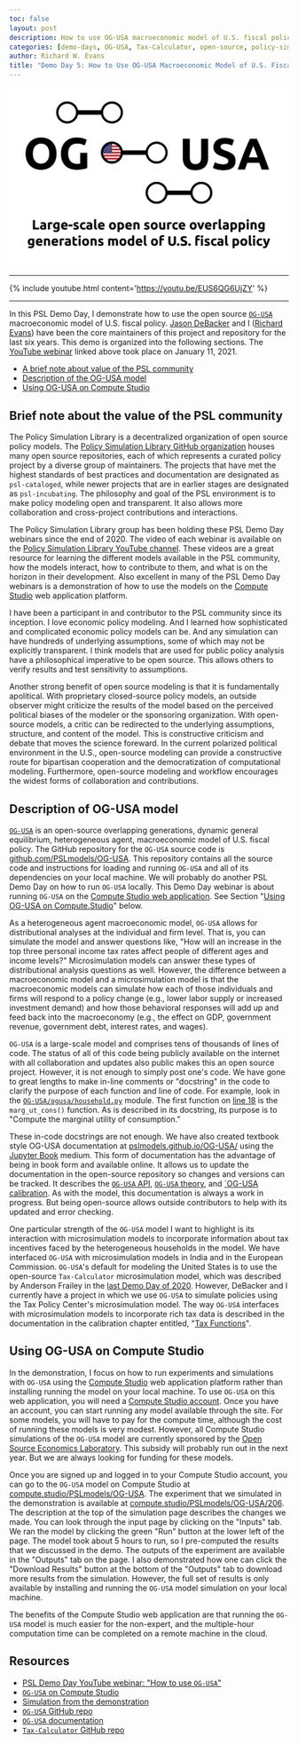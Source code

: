 ```yaml
---
toc: false
layout: post
description: How to use OG-USA macroeconomic model of U.S. fiscal policy
categories: [demo-days, OG-USA, Tax-Calculator, open-source, policy-simulation-library, compute-studio]
author: Richard W. Evans
title: "Demo Day 5: How to Use OG-USA Macroeconomic Model of U.S. Fiscal Policy"
---
```


![](../images/OG-USA_logo_long.png)

------

{% include youtube.html content='https://youtu.be/EUS6QG6UjZY' %}

------

In this PSL Demo Day, I demonstrate how to use the open source [`OG-USA`](https://github.com/PSLmodels/OG-USA) macroeconomic model of U.S. fiscal policy. [Jason DeBacker](https://www.jasondebacker.com/) and I ([Richard Evans](https://sites.google.com/site/rickecon/)) have been the core maintainers of this project and repository for the last six years. This demo is organized into the following sections. The [YouTube webinar](https://youtu.be/EUS6QG6UjZY) linked above took place on January 11, 2021.

* [A brief note about value of the PSL community](#brief-note-about-the-value-of-the-PSL-community)
* [Description of the OG-USA model](#description-of-og-usa-model)
* [Using OG-USA on Compute Studio](#using-og-usa-on-compute-studio)

## Brief note about the value of the PSL community

The Policy Simulation Library is a decentralized organization of open source policy models. The [Policy Simulation Library GitHub organization](https://github.com/PSLmodels) houses many open source repositories, each of which represents a curated policy project by a diverse group of maintainers. The projects that have met the highest standards of best practices and documentation are designated as `psl-cataloged`, while newer projects that are in earlier stages are designated as `psl-incubating`. The philosophy and goal of the PSL environment is to make policy modeling open and transparent. It also allows more collaboration and cross-project contributions and interactions.

The Policy Simulation Library group has been holding these PSL Demo Day webinars since the end of 2020. The video of each webinar is available on the [Policy Simulation Library YouTube channel](https://www.youtube.com/channel/UCf7WWCuZHs_FFLjuBW4a4_Q). These videos are a great resource for learning the different models available in the PSL community, how the models interact, how to contribute to them, and what is on the horizon in their development. Also excellent in many of the PSL Demo Day webinars is a demonstration of how to use the models on the [Compute Studio](https://about.compute.studio/) web application platform.

I have been a participant in and contributor to the PSL community since its inception. I love economic policy modeling. And I learned how sophisticated and complicated economic policy models can be. And any simulation can have hundreds of underlying assumptions, some of which may not be explicitly transparent. I think models that are used for public policy analysis have a philosophical imperative to be open source. This allows others to verify results and test sensitivity to assumptions.

Another strong benefit of open source modeling is that it is fundamentally apolitical. With proprietary closed-source policy models, an outside observer might criticize the results of the model based on the perceived political biases of the modeler or the sponsoring organization. With open-source models, a critic can be redirected to the underlying assumptions, structure, and content of the model. This is constructive criticism and debate that moves the science foreward. In the current polarized political environment in the U.S., open-source modeling can provide a constructive route for bipartisan cooperation and the democratization of computational modeling. Furthermore, open-source modeling and workflow encourages the widest forms of collaboration and contributions.

## Description of OG-USA model

[`OG-USA`](https://github.com/PSLmodels/OG-USA) is an open-source overlapping generations, dynamic general equilibrium, heterogeneous agent, macroeconomic model of U.S. fiscal policy. The GitHub repository for the `OG-USA` source code is [github.com/PSLmodels/OG-USA](https://github.com/PSLmodels/OG-USA). This repository contains all the source code and instructions for loading and running `OG-USA` and all of its dependencies on your local machine. We will probably do another PSL Demo Day on how to run `OG-USA` locally. This Demo Day webinar is about running `OG-USA` on the [Compute Studio web application](https://compute.studio/PSLmodels/OG-USA/). See Section "[Using OG-USA on Compute.Studio](#using-og-usa-on-compute-studio)" below.

As a heterogeneous agent macroeconomic model, `OG-USA` allows for distributional analyses at the individual and firm level. That is, you can simulate the model and answer questions like, "How will an increase in the top three personal income tax rates affect people of different ages and income levels?" Microsimulation models can answer these types of distributional analysis questions as well. However, the difference between a macroeconomic model and a microsimulation model is that the macroeconomic models can simulate how each of those individuals and firms will respond to a policy change (e.g., lower labor supply or increased investment demand) and how those behavioral responses will add up and feed back into the macroeconomy (e.g., the effect on GDP, government revenue, government debt, interest rates, and wages).

`OG-USA` is a large-scale model and comprises tens of thousands of lines of code. The status of all of this code being publicly available on the internet with all collaboration and updates also public makes this an open source project. However, it is not enough to simply post one's code. We have gone to great lengths to make in-line comments or "docstring" in the code to clarify the purpose of each function and line of code. For example, look in the [`OG-USA/ogusa/household.py`](https://github.com/PSLmodels/OG-USA/blob/master/ogusa/household.py) module. The first function on [line 18](https://github.com/PSLmodels/OG-USA/blob/master/ogusa/household.py#L18) is the `marg_ut_cons()` function. As is described in its docstring, its purpose is to "Compute the marginal utility of consumption."

These in-code docstrings are not enough. We have also created textbook style OG-USA documentation at [pslmodels.github.io/OG-USA/](https://pslmodels.github.io/OG-USA/) using the [Jupyter Book](https://jupyterbook.org/) medium. This form of documentation has the advantage of being in book form and available online. It allows us to update the documentation in the open-source repository so changes and versions can be tracked. It describes the [`OG-USA` API](https://pslmodels.github.io/OG-USA/content/api/public_api.html), [`OG-USA` theory](https://pslmodels.github.io/OG-USA/content/theory/intro.html), and [`OG-USA calibration](https://pslmodels.github.io/OG-USA/content/calibration/exogenous_parameters.html). As with the model, this documentation is always a work in progress. But being open-source allows outside contributors to help with its updated and error checking.

One particular strength of the `OG-USA` model I want to highlight is its interaction with microsimulation models to incorporate information about tax incentives faced by the heterogeneous households in the model. We have interfaced `OG-USA` with microsimulation models in India and in the European Commission. `OG-USA`'s default for modeling the United States is to use the open-source `Tax-Calculator` microsimulation model, which was described by Anderson Frailey in the [last Demo Day of 2020](http://blog.pslmodels.org/demo-day-4-taxbrain). However, DeBacker and I currently have a project in which we use `OG-USA` to simulate policies using the Tax Policy Center's microsimulation model. The way `OG-USA` interfaces with microsimulation models to incorporate rich tax data is described in the documentation in the calibration chapter entitled, "[Tax Functions](https://pslmodels.github.io/OG-USA/content/calibration/tax_functions.html)".


## Using OG-USA on Compute Studio

In the demonstration, I focus on how to run experiments and simulations with `OG-USA` using the [Compute Studio](https://compute.studio/PSLmodels/OG-USA/) web application platform rather than installing running the model on your local machine. To use `OG-USA` on this web application, you will need a [Compute Studio account](https://compute.studio/users/signup/). Once you have an account, you can start running any model available through the site. For some models, you will have to pay for the compute time, although the cost of running these models is very modest. However, all Compute Studio simulations of the `OG-USA` model are currently sponsored by the [Open Source Economics Laboratory](https://www.oselab.org/). This subsidy will probably run out in the next year. But we are always looking for funding for these models.

Once you are signed up and logged in to your Compute Studio account, you can go to the `OG-USA` model on Compute Studio at [compute.studio/PSLmodels/OG-USA](https://compute.studio/PSLmodels/OG-USA/). The experiment that we simulated in the demonstration is available at [compute.studio/PSLmodels/OG-USA/206](https://compute.studio/PSLmodels/OG-USA/206/). The description at the top of the simulation page describes the changes we made. You can look through the input page by clicking on the "Inputs" tab. We ran the model by clicking the green "Run" button at the lower left of the page. The model took about 5 hours to run, so I pre-computed the results that we discussed in the demo. The outputs of the experiment are available in the "Outputs" tab on the page. I also demonstrated how one can click the "Download Results" button at the bottom of the "Outputs" tab to download more results from the simulation. However, the full set of results is only available by installing and running the `OG-USA` model simulation on your local machine.

The benefits of the Compute Studio web application are that running the `OG-USA` model is much easier for the non-expert, and the multiple-hour computation time can be completed on a remote machine in the cloud.


## Resources

* [PSL Demo Day YouTube webinar: "How to use `OG-USA`"](https://youtu.be/EUS6QG6UjZY)
* [`OG-USA` on Compute Studio](https://compute.studio/PSLmodels/OG-USA/)
* [Simulation from the demonstration](https://compute.studio/PSLmodels/OG-USA/206/)
* [`OG-USA` GitHub repo](https://github.com/PSLmodels/OG-USA)
* [`OG-USA` documentation](https://pslmodels.github.io/OG-USA/)
* [`Tax-Calculator` GitHub repo](https://github.com/PSLmodels/Tax-Calculator)
